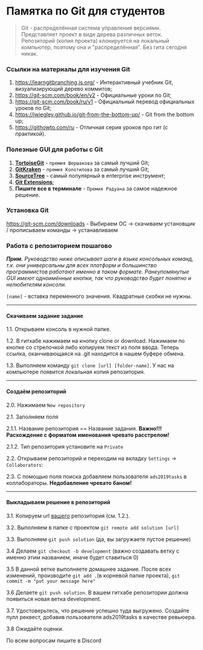 # Памятка по Git для студентов

>  Git - распределённая система управления версиями. Представляет проект в виде дерева различных веток. Репозиторий (копия проекта) клонируется на локальный компьютер, поэтому она и "распределённая". Без гита сегодня никак.

### Ссылки на материалы для изучения Git

1. https://learngitbranching.js.org/ - Интерактивный учебник Git, визуализирующий дерево коммитов;
2. https://git-scm.com/book/en/v2 - Официальные уроки по Git;
3. https://git-scm.com/book/ru/v1 - Официальный перевод официальных уроков по Git;
4. https://jwiegley.github.io/git-from-the-bottom-up/ - Git from the bottom up;
5. https://githowto.com/ru - Отличная серия уроков про гит (с практикой).

### Полезные GUI для работы с Git

1. **[TortoiseGit](https://tortoisegit.org/)** - `премия Шершакова` за самый лучший Git;
2. **[GitKraken](https://www.gitkraken.com/)** - `премия Колотилова` за самый лучший Git;
3. **[SourceTree](https://www.sourcetreeapp.com/)** - самый популярный в enterprise инструмент;
4. **[Git Extensions](https://gitextensions.github.io/)**;
5. **Пишите все в терминале** - `Премия Радуана` за самое надежное решение.

### Установка Git
https://git-scm.com/downloads - Выбираем ОС &rarr; скачиваем установщик / прописываем команды &rarr; устанавливаем

### Работа с репозиторием пошагово

_**Прим.** Руководство ниже описывает шаги в языке консольных команд, т.к. они универсальны для всех платформ и большинство программистов работают именно в таком формате. Ранеупомянутые GUI имеют одноимённые кнопки, так что руководство будет понятно и нелюбителям консоли._

`[name]` - вставка переменного значения. Квадратные скобки не нужны.
***

#### Скачиваем задание задание
1.1. Открываем консоль в нужной папке.

1.2. В гитхабе нажимаем на кнопку clone or download. Нажимаем по кнопке со стрелочкой либо копируем текст из поля ввода. Теперь ссылка, оканчивающаяся на .git находится в нашем буфере обмена.

1.3. Выполняем команду `git clone [url] [folder-name]`. У нас на компьютере появится локальная копия репозитория.

***

#### Создаём репозиторий

2.0. Нажимаем `New repository`

2.1. Заполняем поля

2.1.1. Название репозитория == Название задания. **Важно!!! Расхождение с форматом именования чревато расстрелом!**

2.1.2. Тип репозитория установите на `Private`

2.2. Открываем репозиторий и переходим на вкладку `Settings` &rarr; `Collaborators`:

2.3. С помощью поля поиска добавляем пользователя `ads2019tasks` в коллабораторы. **Недобавление чревато баном!**

***

#### Выкладываем решение в репозиторий

3.1. Копируем url <u>вашего</u> репозитория (см. 1.2.).

3.2. Выполняем в папке с проектом `git remote add solution [url]`

3.3. Выполняем `git push solution` (да, вы загружаете пустое решение)

3.4  Делаем `git checkout -b development` (важно создавать ветку с именно этим названием, иначе будет ставиться 0)

3.5  В данной ветке выполняете домашнее задание. После всех изменений, производите `git add .`(в корневой папке проекта), `git commit -m "put your message here"`

3.6  Делаете `git push solution`. В вашем гитхабе репозитории должна появиться новая ветка development.

3.7. Удостоверьтесь, что решение успешно туда выгружено. Создайте пулл реквест, добавив пользователя ads2019tasks в качестве ревьюера.

3.8  Ожидайте оценки.



По всем вопросам пишите в Discord
